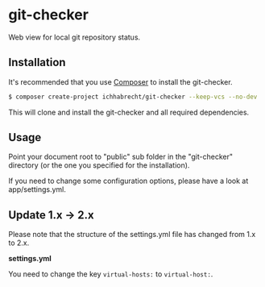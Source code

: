 # git-checker

 Web view for local git repository status.

## Installation

It's recommended that you use [Composer](https://getcomposer.org/) to install the git-checker.

```bash
$ composer create-project ichhabrecht/git-checker --keep-vcs --no-dev
```

This will clone and install the git-checker and all required dependencies.

## Usage

Point your document root to "public" sub folder in the "git-checker" directory (or the one you specified for the installation).

If you need to change some configuration options, please have a look at app/settings.yml.

## Update 1.x -> 2.x

Please note that the structure of the settings.yml file has changed from 1.x to 2.x.

**settings.yml**

You need to change the key `virtual-hosts:` to `virtual-host:`.
